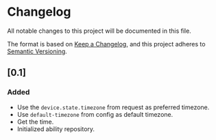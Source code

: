 # Changelog
All notable changes to this project will be documented in this file.

The format is based on [Keep a Changelog](https://keepachangelog.com/en/1.0.0/),
and this project adheres to [Semantic Versioning](https://semver.org/spec/v2.0.0.html).

##  [0.1]
###  Added
- Use the ``device.state.timezone`` from request as preferred timezone.
- Use ``default-timezone`` from config as default timezone.
- Get the time.
- Initialized ability repository.
